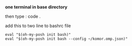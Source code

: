 <b>one terminal in base directory</b>
<p>then type : code .</p>
<p>add this to two line to bashrc file</p>

```
eval "$(oh-my-posh init bash)"
eval "$(oh-my-posh init bash --config ~/komor.omp.json)"
```
